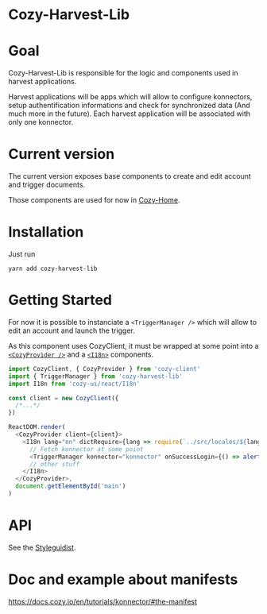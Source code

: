 # Cozy-Harvest-Lib

# Goal

Cozy-Harvest-Lib is responsible for the logic and components used in harvest applications.

Harvest applications will be apps which will allow to configure konnectors, setup authentification informations and check for synchronized data (And much more in the future).
Each harvest application will be associated with only one konnector.

# Current version

The current version exposes base components to create and edit account and trigger documents.

Those components are used for now in [Cozy-Home](https://github.com/cozy/cozy-home).

# Installation

Just run

```
yarn add cozy-harvest-lib
```

# Getting Started

For now it is possible to instanciate a `<TriggerManager />` which will allow to edit an account and launch the trigger.

As this component uses CozyClient, it must be wrapped at some point into a [`<CozyProvider />`](https://github.com/cozy/cozy-client/blob/master/docs/getting-started.md#wrapping-the-app-in-a-cozyprovider) and a [`<I18n>`](https://github.com/cozy/cozy-ui/tree/master/react#i18n-translate) components.

```js
import CozyClient, { CozyProvider } from 'cozy-client'
import { TriggerManager } from 'cozy-harvest-lib'
import I18n from 'cozy-ui/react/I18n'

const client = new CozyClient({
  /*...*/
})

ReactDOM.render(
  <CozyProvider client={client}>
    <I18n lang="en" dictRequire={lang => require(`../src/locales/${lang}`)}>
      // Fetch konnector at some point
      <TriggerManager konnector="konnector" onSuccessLogin={() => alert('logged in')} />
      // other stuff
    </I18n>
  </CozyProvider>,
  document.getElementById('main')
)
```

# API

See the [Styleguidist](https://docs.cozy.io/cozy-libs/cozy-harvest-lib/).

# Doc and example about manifests

https://docs.cozy.io/en/tutorials/konnector/#the-manifest
